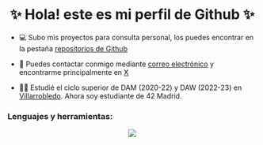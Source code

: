<!---
santistockcode/santistockcode is a ✨ special ✨ repository because its `README.md` (this file) appears on your GitHub profile.
You can click the Preview link to take a look at your changes.
--->



<h1 align="center"> ✨ Hola! este es mi perfil de Github ✨ </h1>

- 💻 Subo mis proyectos para consulta personal, los puedes encontrar en la pestaña [repositorios de Github](https://github.com/santistockcode?tab=repositories)

- 📯 Puedes contactar conmigo mediante [correo electrónico](mailto:salarcons@protonmail.com) y encontrarme principalmente en [X](https://twitter.com/santidronaporia)

- 👨‍🎓 Estudié el ciclo superior de DAM (2020-22) y DAW (2022-23) en [Villarrobledo](https://iesvirreymorcillo.es/). Ahora soy estudiante de 42 Madrid.
&nbsp;&nbsp;
### Lenguajes y herramientas:
<!--
<p align="left">
<a href="https://www.php.net" target="_blank"><img src="https://www.vectorlogo.zone/logos/php/php-icon.svg" alt="php" width="40" height="40"/></a>
<a href="https://developer.mozilla.org/es/docs/Web/JavaScript" target="_blank"><img src="https://www.vectorlogo.zone/logos/javascript/javascript-icon.svg" alt="javascript" width="40" height="40"/></a>
<a href="https://www.java.com" target="_blank"><img src="https://www.vectorlogo.zone/logos/java/java-icon.svg" alt="java" width="40" height="40"/></a>
<a href="https://developer.android.com" target="_blank"><img src="https://www.vectorlogo.zone/logos/android/android-icon.svg" alt="android" width="40" height="40"/></a>
<a href="https://www.mysql.com/" target="_blank"><img src="https://www.vectorlogo.zone/logos/mysql/mysql-icon.svg" alt="mysql" width="40" height="40"/></a>
-->
<p align="center">
  <a href="https://skillicons.dev">
    <img src="https://skillicons.dev/icons?i=php,java,js,c,androidstudio,mysql,dotnet" />
  </a>
</p>
&nbsp;

